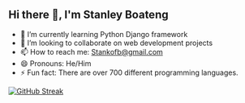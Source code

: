 ## Hi there 👋, I'm Stanley Boateng
<!--
**Stan1-0/Stan1-0** is a ✨ _special_ ✨ repository because its `README.md` (this file) appears on your GitHub profile.

Here are some ideas to get you started:
-->
- 🌱 I’m currently learning Python Django framework
- 👯 I’m looking to collaborate on web development projects 
- 📫 How to reach me: Stankofb@gmail.com
- 😄 Pronouns: He/Him
- ⚡ Fun fact: There are over 700 different programming languages.

[![GitHub Streak](https://streak-stats.demolab.com?user=Stan1-0&theme=black-ice&hide_border=true&border_radius=10&date_format=j%20M%5B%20Y%5D)](https://git.io/streak-stats)
